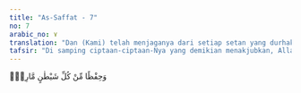 ```yaml
---
title: "As-Saffat - 7"
no: 7
arabic_no: ٧
translation: "Dan (Kami) telah menjaganya dari setiap setan yang durhaka,"
tafsir: "Di samping ciptaan-ciptaan-Nya yang demikian menakjubkan, Allah memelihara semua makhluk-Nya itu dari apa yang akan merusaknya. Ia memelihara manusia dari godaan setan yang senantiasa membujuk manusia untuk melakukan kemaksiatan, yang akan menjerumuskan kepada kebinasaan dan kemurkaan-Nya. Untuk itu, Allah telah memberikan petunjuk, berupa agama yang benar, yang akan menjaga manusia dari godaan setan. Hanya manusia yang ingkar yang dapat ditundukkan oleh rayuan setan yang mencelakakan itu."
---
```


وَحِفْظًا مِّنْ كُلِّ شَيْطٰنٍ مَّارِدٍۚ 
